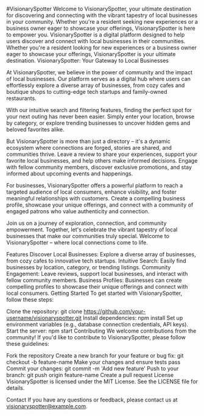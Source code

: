#VisionarySpotter
Welcome to VisionarySpotter, your ultimate destination for discovering and connecting with the vibrant tapestry of local businesses in your community. Whether you're a resident seeking new experiences or a business owner eager to showcase your offerings, VisionarySpotter is here to empower you.
VisionarySpotter is a digital platform designed to help users discover and connect with local businesses in their communities. Whether you're a resident looking for new experiences or a business owner eager to showcase your offerings, VisionarySpotter is your ultimate destination.
VisionarySpotter: Your Gateway to Local Businesses

At VisionarySpotter, we believe in the power of community and the impact of local businesses. Our platform serves as a digital hub where users can effortlessly explore a diverse array of businesses, from cozy cafes and boutique shops to cutting-edge tech startups and family-owned restaurants.

With our intuitive search and filtering features, finding the perfect spot for your next outing has never been easier. Simply enter your location, browse by category, or explore trending businesses to uncover hidden gems and beloved favorites alike.

But VisionarySpotter is more than just a directory – it's a dynamic ecosystem where connections are forged, stories are shared, and communities thrive. Leave a review to share your experiences, support your favorite local businesses, and help others make informed decisions. Engage with fellow community members, discover exclusive promotions, and stay informed about upcoming events and happenings.

For businesses, VisionarySpotter offers a powerful platform to reach a targeted audience of local consumers, enhance visibility, and foster meaningful relationships with customers. Create a compelling business profile, showcase your unique offerings, and connect with a community of engaged patrons who value authenticity and connection.

Join us on a journey of exploration, connection, and community empowerment. Together, let's celebrate the vibrant tapestry of local businesses that make our communities truly special. Welcome to VisionarySpotter – where local connections come to life.

Features
Discover Local Businesses: Explore a diverse array of businesses, from cozy cafes to innovative tech startups.
Intuitive Search: Easily find businesses by location, category, or trending listings.
Community Engagement: Leave reviews, support local businesses, and interact with fellow community members.
Business Profiles: Businesses can create compelling profiles to showcase their unique offerings and connect with local consumers.
Getting Started
To get started with VisionarySpotter, follow these steps:

Clone the repository: git clone https://github.com/your-username/visionaryspotter.git
Install dependencies: npm install
Set up environment variables (e.g., database connection credentials, API keys).
Start the server: npm start
Contributing
We welcome contributions from the community! If you'd like to contribute to VisionarySpotter, please follow these guidelines:

Fork the repository
Create a new branch for your feature or bug fix: git checkout -b feature-name
Make your changes and ensure tests pass
Commit your changes: git commit -m 'Add new feature'
Push to your branch: git push origin feature-name
Create a pull request
License
VisionarySpotter is licensed under the MIT License. See the LICENSE file for details.

Contact
If you have any questions or feedback, please contact us at visionaryspotter@example.com.
